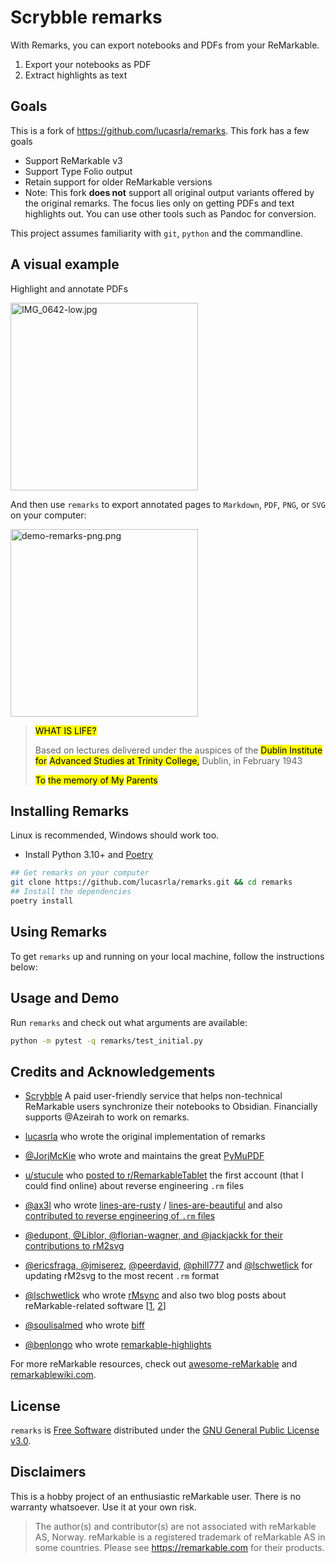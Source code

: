 # Scrybble remarks

With Remarks, you can export notebooks and PDFs from your ReMarkable.

1. Export your notebooks as PDF
2. Extract highlights as text

## Goals

This is a fork of https://github.com/lucasrla/remarks. This fork has a few goals

- Support ReMarkable v3
- Support Type Folio output
- Retain support for older ReMarkable versions
- Note: This fork **does not** support all original output variants offered by the original remarks. The focus lies only on getting PDFs and text highlights out. You can use other tools such as Pandoc for conversion.

This project assumes familiarity with `git`, `python` and the commandline.

## A visual example

Highlight and annotate PDFs

<img width="300" alt="IMG_0642-low.jpg" src="https://user-images.githubusercontent.com/1920195/88480247-3d776680-cf2b-11ea-9c30-061ec0e5cc60.jpg">

And then use `remarks` to export annotated pages to `Markdown`, `PDF`, `PNG`, or `SVG` on your computer:

<img width="300" alt="demo-remarks-png.png" src="https://user-images.githubusercontent.com/1920195/88480249-410aed80-cf2b-11ea-919b-22fb550ed9d7.png">

> <mark>WHAT IS LIFE?</mark>
> 
> Based on lectures delivered under the auspices of the <mark>Dublin Institute for</mark> <mark>Advanced Studies at Trinity College,</mark> Dublin, in February 1943
> 
> <mark>To</mark>
> <mark>the memory of My</mark> <mark>Parents</mark>

## Installing Remarks

Linux is recommended, Windows should work too.

- Install Python 3.10+ and [Poetry](https://python-poetry.org/docs/)

```bash
## Get remarks on your computer
git clone https://github.com/lucasrla/remarks.git && cd remarks
## Install the dependencies
poetry install
```

## Using Remarks

To get `remarks` up and running on your local machine, follow the instructions below:

## Usage and Demo

Run `remarks` and check out what arguments are available:

```sh
python -m pytest -q remarks/test_initial.py
```

## Credits and Acknowledgements

- [Scrybble](https://scrybble.ink) A paid user-friendly service that helps non-technical ReMarkable users synchronize their notebooks to Obsidian. Financially supports @Azeirah to work on remarks.

- [lucasrla](https://github.com/lucasrla) who wrote the original implementation of remarks

- [@JorjMcKie](https://github.com/JorjMcKie) who wrote and maintains the great [PyMuPDF](https://github.com/pymupdf/PyMuPDF)

- [u/stucule](https://www.reddit.com/user/stucule/) who [posted to r/RemarkableTablet](https://www.reddit.com/r/RemarkableTablet/comments/7c5fh0/work_in_progress_format_of_the_lines_files/) the first account (that I could find online) about reverse engineering `.rm` files

- [@ax3l](https://github.com/ax3l) who wrote [lines-are-rusty](https://github.com/ax3l/lines-are-rusty) / [lines-are-beautiful](https://github.com/ax3l/lines-are-beautiful) and also [contributed to reverse engineering of `.rm` files](https://plasma.ninja/blog/devices/remarkable/binary/format/2017/12/26/reMarkable-lines-file-format.html)

- [@edupont, @Liblor, @florian-wagner, and @jackjackk for their contributions to rM2svg](https://github.com/reHackable/maxio/blob/33cdc1706b29698c15aac647619374e895ed3869/tools/rM2svg)

- [@ericsfraga, @jmiserez](https://github.com/jmiserez/maxio/blob/ee15bcc86e4426acd5fc70e717468862dce29fb8/tmp-rm16-ericsfraga-rm2svg.py), [@peerdavid](https://github.com/peerdavid/rmapi/blob/master/tools/rM2svg), [@phill777](https://github.com/phil777/maxio) and [@lschwetlick](https://github.com/lschwetlick/maxio/blob/master/rm_tools/rM2svg.py) for updating rM2svg to the most recent `.rm` format

- [@lschwetlick](https://github.com/lschwetlick) who wrote [rMsync](https://github.com/lschwetlick/rMsync) and also two blog posts about reMarkable-related software [[1](http://lisaschwetlick.de/blog/2018/03/25/reMarkable/), [2](http://lisaschwetlick.de/blog/2019/06/10/reMarkable-Update/)]

- [@soulisalmed](https://github.com/soulisalmed) who wrote [biff](https://github.com/soulisalmed/biff)

- [@benlongo](https://github.com/benlongo) who wrote [remarkable-highlights](https://github.com/benlongo/remarkable-highlights)

For more reMarkable resources, check out [awesome-reMarkable](https://github.com/reHackable/awesome-reMarkable) and [remarkablewiki.com](https://remarkablewiki.com/).

## License

`remarks` is [Free Software](https://www.gnu.org/philosophy/free-sw.html) distributed under the [GNU General Public License v3.0](https://choosealicense.com/licenses/gpl-3.0/).

## Disclaimers

This is a hobby project of an enthusiastic reMarkable user. There is no warranty whatsoever. Use it at your own risk.

> The author(s) and contributor(s) are not associated with reMarkable AS, Norway. reMarkable is a registered trademark of reMarkable AS in some countries. Please see https://remarkable.com for their products.
